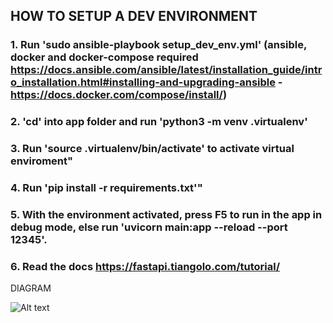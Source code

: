 
## HOW TO SETUP A DEV ENVIRONMENT
### 1. Run 'sudo ansible-playbook setup_dev_env.yml' (ansible, docker and docker-compose required  https://docs.ansible.com/ansible/latest/installation_guide/intro_installation.html#installing-and-upgrading-ansible - https://docs.docker.com/compose/install/)
### 2. 'cd' into app folder and run 'python3 -m venv .virtualenv'
### 3. Run 'source .virtualenv/bin/activate' to activate virtual enviroment"
### 4. Run 'pip install -r requirements.txt'"
### 5. With the environment activated, press F5 to run in the app in debug mode, else run 'uvicorn main:app --reload --port 12345'.
### 6. Read the docs https://fastapi.tiangolo.com/tutorial/


DIAGRAM

![Alt text](https://i.imgur.com/TEmIcCI.png "Optional title")


